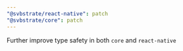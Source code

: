 ```yaml
---
"@svbstrate/react-native": patch
"@svbstrate/core": patch
---
```


Further improve type safety in both `core` and `react-native`
